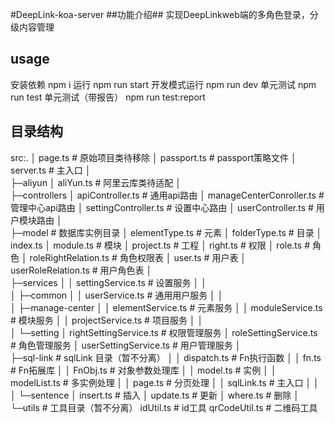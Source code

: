 #DeepLink-koa-server
##功能介绍##
实现DeepLinkweb端的多角色登录，分级内容管理
## usage

安装依赖
npm i
运行
npm run start
开发模式运行
npm run dev
单元测试
npm run test
单元测试（带报告）
npm run test:report

## 目录结构

src:.
│  page.ts  # 原始项目类待移除
│  passport.ts  # passport策略文件
│  server.ts  # 主入口
│  
├─aliyun
│      aliYun.ts # 阿里云库类待适配
│      
├─controllers
│      apiController.ts # 通用api路由
│      manageCenterConroller.ts # 管理中心api路由
│      settingController.ts # 设置中心路由
│      userController.ts # 用户模块路由
│      
├─model # 数据库实例目录
│      elementType.ts # 元素
│      folderType.ts # 目录
│      index.ts
│      module.ts # 模块
│      project.ts # 工程
│      right.ts # 权限
│      role.ts # 角色
│      roleRightRelation.ts # 角色权限表
│      user.ts # 用户表
│      userRoleRelation.ts # 用户角色表
│      
├─services
│  │  settingService.ts # 设置服务
│  │  
│  ├─common
│  │      userService.ts # 通用用户服务
│  │      
│  ├─manage-center
│  │      elementService.ts # 元素服务
│  │      moduleService.ts # 模块服务
│  │      projectService.ts # 项目服务
│  │      
│  └─setting
│          rightSettingService.ts # 权限管理服务
│          roleSettingService.ts # 角色管理服务
│          userSettingService.ts # 用户管理服务
│          
├─sql-link # sqlLink 目录（暂不分离）
│  │  dispatch.ts # Fn执行函数
│  │  fn.ts # Fn拓展库
│  │  FnObj.ts # 对象参数处理库
│  │  model.ts # 实例
│  │  modelList.ts # 多实例处理
│  │  page.ts # 分页处理
│  │  sqlLink.ts  # 主入口
│  │  
│  └─sentence
│          insert.ts # 插入
│          update.ts # 更新
│          where.ts # 删除
│          
└─utils # 工具目录（暂不分离）
        idUtil.ts # id工具
        qrCodeUtil.ts # 二维码工具